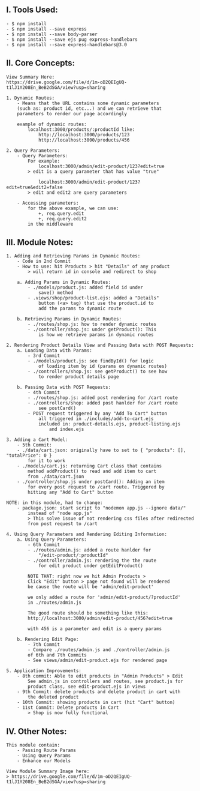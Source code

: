 ## I. Tools Used:

    - $ npm install
    - $ npm install --save express
    - $ npm install --save body-parser
    - $ npm install --save ejs pug express-handlebars
    - $ npm install --save express-handlebars@3.0

## II. Core Concepts:

    View Summary Here:
    https://drive.google.com/file/d/1m-oD2QEIgUQ-t1lJ1Y208En_BeB2dSGA/view?usp=sharing

    1. Dynamic Routes:
        - Means that the URL contains some dynamic parameters
        (such as: product id, etc...) and we can retrieve that
        parameters to render our page accordingly

        example of dynamic routes:
            localhost:3000/products/:productId like:
                http://localhost:3000/products/123
                http://localhost:3000/products/456

    2. Query Parameters:
        - Query Parameters:
            For example:
                localhost:3000/admin/edit-product/123?edit=true
            > edit is a query parameter that has value "true"

                localhost:3000/admin/edit-product/123?edit=true&edit2=false
            > edit and edit2 are query parameters

        - Accessing parameters:
            for the above example, we can use:
                +, req.query.edit
                +, req.query.edit2
            in the middleware

## III. Module Notes:

    1. Adding and Retrieving Params in Dynamic Routes:
        - Code in 2nd Commit
        - How to use: hit Products > hit "Details" of any product
            > will return id in console and redirect to shop

        a. Adding Params in Dynamic Routes:
            - ./models/product.js: added field id under
                save() method
            - .views/shop/product-list.ejs: added a "Details"
                button (<a> tag) that use the product.id to
                add the params to dynamic route

        b. Retrieving Params in Dynamic Routes:
            - ./routes/shop.js: how to render dynamic routes
            - ./controller/shop.js: under getProduct(): This
                is how we retrieve params in dynamic routes

    2. Rendering Product Details View and Passing Data with POST Requests:
        a. Loading Data with Params:
            - 3rd Commit
            - ./models/product.js: see findById() for logic
                of loading item by id (params on dynamic routes)
            - ./controllers/shop.js: see getProduct() to see how
                to render product details page

        b. Passing Data with POST Requests:
            - 4th Commit
            - ./routes/shop.js: added post rendering for /cart route
            - ./controllers/shop: added post hanlder for /cart route
                see postCard()
            - POST request triggered by any "Add To Cart" button
                all triggered in ./includes/add-to-cart.ejs
                included in: product-details.ejs, product-listing.ejs
                    and index.ejs

    3. Adding a Cart Model:
        - 5th Commit:
        - ./data/cart.json: originally have to set to { "products": [], "totalPrice": 0 }
            for it to work
        - ./models/cart.js: returning Cart class that contains
            method addProduct() to read and add item to cart
            from ./data/cart.json
        - ./controller/shop.js under postCard(): Adding an item
            for every post request to /cart route. Triggered by
            hitting any "Add to Cart" button

    NOTE: in this module, had to change:
        - package.json: start script to "nodemon app.js --ignore data/"
            instead of "node app.js"
            > This solve issue of not rendering css files after redirected
            from post request to /cart

    4. Using Query Parameters and Rendering Editing Information:
        a. Using Query Parameters:
            - 6th Commit
            - ./routes/admin.js: added a route hanlder for
                "/edit-product/:productId"
            - ./controller/admin.js: rendering the the route
                for edit product under getEditProduct()

            NOTE THAT: right now we hit Admin Products >
            Click "Edit" button > page not found will be rendered
            be cause the route will be 'admin/edit-product'

            we only added a route for 'admin/edit-product/?productId'
            in ./routes/admin.js

            The good route should be something like this:
            http://localhost:3000/admin/edit-product/456?edit=true

            with 456 is a parameter and edit is a query params

        b. Rendering Edit Page:
            - 7th Commit
            - Compare ./routes/admin.js and ./controller/admin.js
            of 6th and 7th Commits
            - See views/admin/edit-product.ejs for rendered page

    5. Application Improvements:
        - 8th commit: Able to edit products in "Admin Products" > Edit
            See admin.js in controllers and routes, see product.js for
            product class, see edit-product.ejs in views
        - 9th Commit: delete products and delete product in cart with
            the deleted product
        - 10th Commit: showing products in cart (hit "Cart" button)
        - 11st Commit: Delete products in Cart
            > Shop is now fully functional

## IV. Other Notes:

    This module contain:
        - Passing Route Params
        - Using Query Params
        - Enhance our Models

    View Module Summary Image here:
    > https://drive.google.com/file/d/1m-oD2QEIgUQ-t1lJ1Y208En_BeB2dSGA/view?usp=sharing

